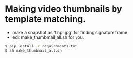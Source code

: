# Making video thumbnails by template matching.

* make a snapshot as 'tmpl.jpg' for finding signature frame.
* edit make_thumbmail_all.sh for you.

```bash
$ pip install -r requirements.txt
$ sh make_thumbnail_all.sh
```

